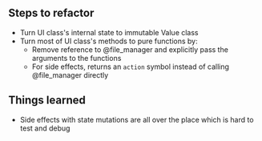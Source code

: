 ## Steps to refactor
* Turn UI class's internal state to immutable Value class
* Turn most of UI class's methods to pure functions by:
  * Remove reference to @file_manager and explicitly pass the arguments to the functions
  * For side effects, returns an `action` symbol instead of calling @file_manager directly

## Things learned
* Side effects with state mutations are all over the place which is hard to test and debug


